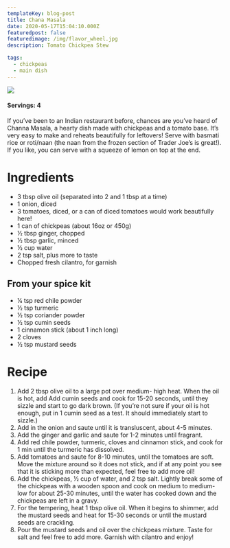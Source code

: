 ```yaml
---
templateKey: blog-post
title: Chana Masala
date: 2020-05-17T15:04:10.000Z
featuredpost: false
featuredimage: /img/flavor_wheel.jpg
description: Tomato Chickpea Stew

tags:
  - chickpeas
  - main dish
---
```

![](/img/flavor_wheel.jpg)
#### Servings: 4

If you’ve been to an Indian restaurant before, chances are you’ve heard of Channa Masala, a hearty dish made with chickpeas and a tomato base. It’s very easy to make and reheats beautifully for leftovers! Serve with basmati rice or roti/naan (the naan from the frozen section of Trader Joe’s is great!). If you like, you can serve with a squeeze of lemon on top at the end.

# Ingredients
- 3 tbsp olive oil (separated into 2 and 1 tbsp at a time)
- 1 onion, diced
- 3 tomatoes, diced, or a can of diced tomatoes would work beautifully here!
- 1 can of chickpeas (about 16oz or 450g)
- 1⁄2 tbsp ginger, chopped
- 1⁄2 tbsp garlic, minced
- 1⁄2 cup water
- 2 tsp salt, plus more to taste
- Chopped fresh cilantro, for garnish

## From your spice kit
- 1⁄4 tsp red chile powder
- 1⁄2 tsp turmeric
- 1⁄2 tsp coriander powder
- 1⁄2 tsp cumin seeds
- 1 cinnamon stick (about 1 inch long)
- 2 cloves
- 1⁄2 tsp mustard seeds

# Recipe
1. Add 2 tbsp olive oil to a large pot over medium- high heat. When the oil is hot, add Add cumin seeds and cook for 15-20 seconds, until they sizzle and start to go dark brown. (If you’re not sure if your oil is hot enough, put in 1 cumin seed as a test. It should immediately start to sizzle.)
2. Add in the onion and saute until it is transluscent, about 4-5 minutes.
3. Add the ginger and garlic and saute for 1-2 minutes until fragrant.
4. Add red chile powder, turmeric, cloves and cinnamon stick, and cook for 1 min until the turmeric has dissolved.
5. Add tomatoes and saute for 8-10 minutes, until the tomatoes are soft. Move the mixture around so it does not stick, and if at any point you see that it is sticking more than expected, feel free to add more oil!
6. Add the chickpeas, 1⁄2 cup of water, and 2 tsp
salt. Lightly break some of the chickpeas with a wooden spoon and cook on medium to medium- low for about 25-30 minutes, until the water has cooked down and the chickpeas are left in a gravy.
7. For the tempering, heat 1 tbsp olive oil. When it begins to shimmer, add the mustard seeds and heat for 15-30 seconds or until the mustard seeds are crackling.
8. Pour the mustard seeds and oil over the chickpeas mixture. Taste for salt and feel free to add more. Garnish with cilantro and enjoy!
